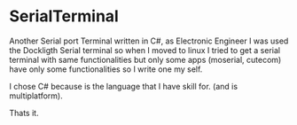 # SerialTerminal
Another Serial port Terminal written in C#, as Electronic Engineer I was used the Dockligth Serial terminal so when I moved to linux I tried to get a serial terminal with same functionalities but only some apps (moserial, cutecom) have only some functionalities so I write one my self.

I chose C# because is the language that I have skill for. (and is multiplatform).

Thats it.
